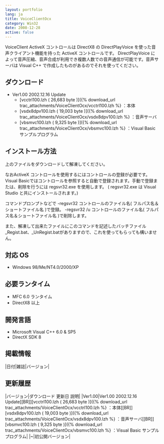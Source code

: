 ```yaml
---
layout: portfolio
lang: ja
title: VoiceClientOcx
category: Win32
date: 2008-12-28
active: false
---
```

VoiceClient ActiveX コントロールは DirectX8 の DirectPlayVoice を使った音声クライアント機能を持った ActiveX コントロールです。 DirectPlayVoice によって音声圧縮、音声合成が利用でき複数人数での音声通信が可能です。音声サーバは Visual C++ で作成したものがあるのでそれを使ってください。 

## ダウンロード

* Ver1.00 2002.12.16 Update
  * [vcctrl100.lzh ( 26,683 byte )]({% download_url trac_attachments/VoiceClientOcx/vcctrl100.lzh %} ：本体 
  * [vsdx8dpv100.lzh ( 19,003 byte )]({% download_url trac_attachments/VoiceClientOcx/vsdx8dpv100.lzh %} ：音声サーバ 
  * [vbsmvc100.lzh ( 9,325 byte )]({% download_url trac_attachments/VoiceClientOcx/vbsmvc100.lzh %} ：Visual Basic サンプルプログラム 

## インストール方法

上のファイルをダウンロードして解凍してください。 

なおActiveX コントロールを使用するにはコントロールの登録が必要です。 Visual Basicではコントロールを参照すると自動で登録されます。手動で登録または、削除を行うには regsvr32.exe を使用します。 ( regsvr32.exe は Visual Studio と共にインストールされます。) 

コマンドプロンプトなどで
-regsvr32 コントロールのファイル名( フルパス名＆ショートファイル名 )で登録。
-regsvr32 /u コントロールのファイル名( フルパス名＆ショートファイル名 )で削除します。

また、解凍して出来たファイルにこのコマンドを記述したバッチファイル _Regist.bat、_UnRegist.batがありますので、これを使ってもらっても構いません。 

## 対応 OS

* Windows 98/Me/NT4.0/2000/XP

## 必要ランタイム

* MFC 6.0 ランタイム 
* DirectX8 以上 

## 開発言語

* Microsoft Visual C++ 6.0 & SP5 
* DirectX SDK 8

## 掲載情報

|日付|雑誌|バージョン|

## 更新履歴

|バージョン|ダウンロード 更新日 説明|
|Ver1.00|Ver1.00 2002.12.16 Update[[BR]][vcctrl100.lzh ( 26,683 byte )]({% download_url trac_attachments/VoiceClientOcx/vcctrl100.lzh %} ：本体[[BR]][vsdx8dpv100.lzh ( 19,003 byte )]({% download_url trac_attachments/VoiceClientOcx/vsdx8dpv100.lzh %} ：音声サーバ[[BR]][vbsmvc100.lzh ( 9,325 byte )]({% download_url trac_attachments/VoiceClientOcx/vbsmvc100.lzh %} ：Visual Basic サンプルプログラム|
|~|初公開バージョン|

